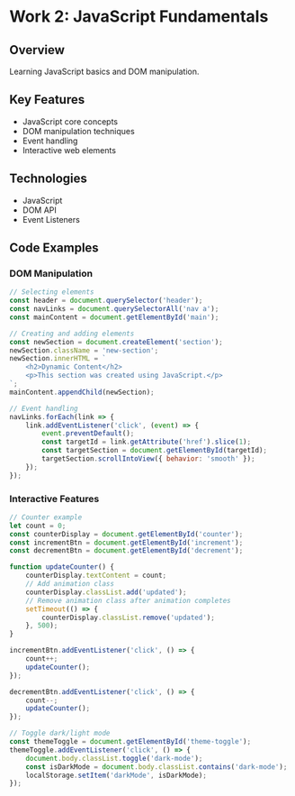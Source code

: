 # Work 2: JavaScript Fundamentals

## Overview
Learning JavaScript basics and DOM manipulation.

## Key Features
- JavaScript core concepts
- DOM manipulation techniques
- Event handling
- Interactive web elements

## Technologies
- JavaScript
- DOM API
- Event Listeners

## Code Examples

### DOM Manipulation
```javascript
// Selecting elements
const header = document.querySelector('header');
const navLinks = document.querySelectorAll('nav a');
const mainContent = document.getElementById('main');

// Creating and adding elements
const newSection = document.createElement('section');
newSection.className = 'new-section';
newSection.innerHTML = `
    <h2>Dynamic Content</h2>
    <p>This section was created using JavaScript.</p>
`;
mainContent.appendChild(newSection);

// Event handling
navLinks.forEach(link => {
    link.addEventListener('click', (event) => {
        event.preventDefault();
        const targetId = link.getAttribute('href').slice(1);
        const targetSection = document.getElementById(targetId);
        targetSection.scrollIntoView({ behavior: 'smooth' });
    });
});
```

### Interactive Features
```javascript
// Counter example
let count = 0;
const counterDisplay = document.getElementById('counter');
const incrementBtn = document.getElementById('increment');
const decrementBtn = document.getElementById('decrement');

function updateCounter() {
    counterDisplay.textContent = count;
    // Add animation class
    counterDisplay.classList.add('updated');
    // Remove animation class after animation completes
    setTimeout(() => {
        counterDisplay.classList.remove('updated');
    }, 500);
}

incrementBtn.addEventListener('click', () => {
    count++;
    updateCounter();
});

decrementBtn.addEventListener('click', () => {
    count--;
    updateCounter();
});

// Toggle dark/light mode
const themeToggle = document.getElementById('theme-toggle');
themeToggle.addEventListener('click', () => {
    document.body.classList.toggle('dark-mode');
    const isDarkMode = document.body.classList.contains('dark-mode');
    localStorage.setItem('darkMode', isDarkMode);
}); 